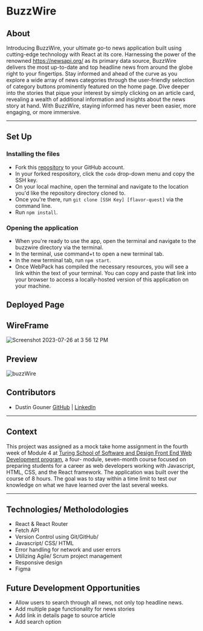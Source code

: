 # BuzzWire

## About
Introducing BuzzWire, your ultimate go-to news application built using cutting-edge technology with React at its core. Harnessing the power of the renowned https://newsapi.org/ as its primary data source, BuzzWire delivers the most up-to-date and top headline news from around the globe right to your fingertips. Stay informed and ahead of the curve as you explore a wide array of news categories through the user-friendly selection of category buttons prominently featured on the home page. Dive deeper into the stories that pique your interest by simply clicking on an article card, revealing a wealth of additional information and insights about the news story at hand. With BuzzWire, staying informed has never been easier, more engaging, or more immersive.
 

---

## Set Up 

### Installing the files
 - Fork this [repository](https://github.com/dustingouner/buzzwire) to your GitHub account. 
 - In your forked respository, click the `code` drop-down menu and copy the SSH key.
 - On your local machine, open the terminal and navigate to the location you'd like the repository directory cloned to. 
 - Once you're there, run `git clone [SSH Key] [flavor-quest]` via the command line.
 - Run `npm install`. 

### Opening the application
 - When you're ready to use the app, open the terminal and navigate to the buzzwire directory via the terminal.
 - In the terminal, use command+t to open a new terminal tab. 
 - In the new terminal tab, run `npm start`.
 - Once WebPack has compiled the necessary resources, you will see a link within the text of your terminal. You can copy and paste that link into your browser to access a locally-hosted version of this application on your machine. 

## Deployed Page

## WireFrame

![Screenshot 2023-07-26 at 3 56 12 PM](https://github.com/dustingouner/buzzwire/assets/117230717/4074c0b3-44ea-4caa-afe0-8be3f6869b27)


## Preview
![buzzWire](https://github.com/dustingouner/buzzwire/assets/117230717/64309b2b-15ca-456e-8077-d3d0e9d783f5)



## Contributors

- Dustin Gouner  [GitHub](https://github.com/dustingouner) | [LinkedIn](https://www.linkedin.com/in/dustin-gouner/) <br>


---

## Context
This project was assigned as a mock take home assignment in the fourth week of Module 4 at [Turing School of Software and Design Front End Web Development program](https://frontend.turing.edu/), a four- module, seven-month course focused on preparing students for a career as web developers working with Javascript, HTML, CSS, and the React framework. The application was built over the course of 8 hours. The goal was to stay within a time limit to test our knowledge on what we have learned over the last several weeks. 

---

## Technologies/ Metholodologies
- React & React Router
- Fetch API
- Version Control using Git/GitHub/ 
- Javascript/ CSS/ HTML
- Error handling for network and user errors
- Utilizing Agile/ Scrum project management
- Responsive design
- Figma

## Future Development Opportunities
- Allow users to search through all news, not only top headline news.
- Add multiple page functionality for news stories
- Add link in details page to source article
- Add search option
